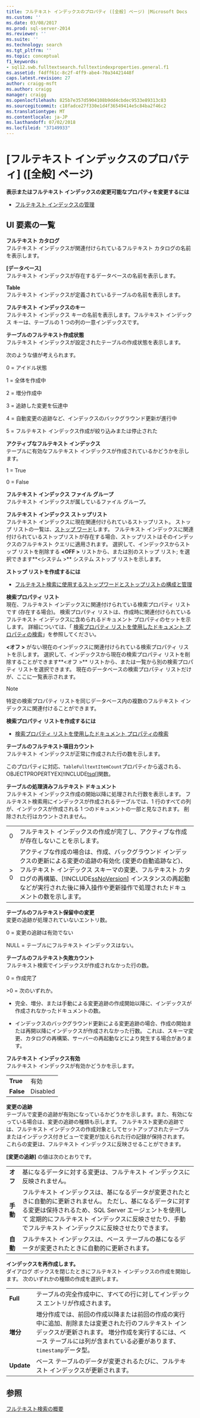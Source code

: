 ```yaml
---
title: フルテキスト インデックスのプロパティ ([全般] ページ) |Microsoft Docs
ms.custom: ''
ms.date: 03/08/2017
ms.prod: sql-server-2014
ms.reviewer: ''
ms.suite: ''
ms.technology: search
ms.tgt_pltfrm: ''
ms.topic: conceptual
f1_keywords:
- sql12.swb.fulltextsearch.fulltextindexproperties.general.f1
ms.assetid: f4dff61c-8c2f-4ff9-abe4-70a34421448f
caps.latest.revision: 27
author: craigg-msft
ms.author: craigg
manager: craigg
ms.openlocfilehash: 825b7e357d5904108b9dd4cbdec9533e89313c83
ms.sourcegitcommit: c18fadce27f330e1d4f36549414e5c84ba2f46c2
ms.translationtype: MT
ms.contentlocale: ja-JP
ms.lasthandoff: 07/02/2018
ms.locfileid: "37149933"
---
```

# <a name="full-text-index-properties-general-page"></a>[フルテキスト インデックスのプロパティ] ([全般] ページ)
  **表示またはフルテキスト インデックスの変更可能なプロパティを変更するには**  
  
-   [フルテキスト インデックスの管理](../relational-databases/indexes/indexes.md)  
  
## <a name="uielement-list"></a>UI 要素の一覧  
 **フルテキスト カタログ**  
 フルテキスト インデックスが関連付けられているフルテキスト カタログの名前を表示します。  
  
 **[データベース]**  
 フルテキスト インデックスが存在するデータベースの名前を表示します。  
  
 **Table**  
 フルテキスト インデックスが定義されているテーブルの名前を表示します。  
  
 **フルテキスト インデックスのキー**  
 フルテキスト インデックス キーの名前を表示します。フルテキスト インデックス キーは、テーブルの 1 つの列の一意インデックスです。  
  
 **テーブルのフルテキスト作成状態**  
 フルテキスト インデックスが設定されたテーブルの作成状態を表示します。  
  
 次のような値が考えられます。  
  
 0 = アイドル状態  
  
 1 = 全体を作成中  
  
 2 = 増分作成中  
  
 3 = 追跡した変更を伝達中  
  
 4 = 自動変更の追跡など、インデックスのバックグラウンド更新が進行中  
  
 5 = フルテキスト インデックス作成が絞り込みまたは停止された  
  
 **アクティブなフルテキスト インデックス**  
 テーブルに有効なフルテキスト インデックスが作成されているかどうかを示します。  
  
 1 = True  
  
 0 = False  
  
 **フルテキスト インデックス ファイル グループ**  
 フルテキスト インデックスが属しているファイル グループ。  
  
 **フルテキスト インデックス ストップリスト**  
 フルテキスト インデックスに現在関連付けられているストップリスト。 ストップ リストの一覧は、[ストップ ワード](../relational-databases/search/full-text-search.md)します。 フルテキスト インデックスに関連付けられているストップリストが存在する場合、ストップリストはそのインデックスのフルテキスト クエリに適用されます。 選択して、インデックスからストップ リストを削除する **\<OFF >** リストから、または別のストップ リスト; を選択できます**\<システム >** システム ストップ リストを示します。  
  
 **ストップ リストを作成するには**  
  
-   [フルテキスト検索に使用するストップワードとストップリストの構成と管理](../relational-databases/search/full-text-search.md)  
  
 **検索プロパティ リスト**  
 現在、フルテキスト インデックスに関連付けられている検索プロパティ リストです (存在する場合)。 検索プロパティ リストは、作成時に関連付けられているフルテキスト インデックスに含められるドキュメント プロパティのセットを示します。 詳細については、「 [検索プロパティ リストを使用したドキュメント プロパティの検索](../relational-databases/search/search-document-properties-with-search-property-lists.md)」を参照してください。  
  
 **\<オフ >** がない現在のインデックスに関連付けられている検索プロパティ リストを示します。 選択して、インデックスから現在の検索プロパティ リストを削除することができます**\<オフ >** リストから、または一覧から別の検索プロパティ リストを選択できます。 現在のデータベースの検索プロパティ リストだけが、ここに一覧表示されます。  
  
> [!NOTE]  
>  特定の検索プロパティ リストを同じデータベース内の複数のフルテキスト インデックスに関連付けることができます。  
  
 **検索プロパティ リストを作成するには**  
  
-   [検索プロパティ リストを使用したドキュメント プロパティの検索](../relational-databases/search/search-document-properties-with-search-property-lists.md)  
  
 **テーブルのフルテキスト項目カウント**  
 フルテキスト インデックスが正常に作成された行の数を示します。  
  
 このプロパティに対応、`TableFulltextItemCount`プロパティから返される、OBJECTPROPERTYEX[!INCLUDE[tsql](../includes/tsql-md.md)]関数。  
  
 **テーブルの処理済みフルテキスト ドキュメント**  
 フルテキスト インデックス作成の開始以降に処理された行数を表示します。 フルテキスト検索用にインデックスが作成されるテーブルでは、1 行のすべての列が、インデックスが作成される 1 つのドキュメントの一部と見なされます。 削除された行はカウントされません。  
  
|||  
|-|-|  
|0|フルテキスト インデックスの作成が完了し、アクティブな作成が存在しないことを示します。|  
|> 0|アクティブな作成の場合は、作成、バックグラウンド インデックスの更新による変更の追跡の有効化 (変更の自動追跡など)、フルテキスト インデックス スキーマの変更、フルテキスト カタログの再構築、[!INCLUDE[ssNoVersion](../includes/ssnoversion-md.md)] インスタンスの再起動などが実行された後に挿入操作や更新操作で処理されたドキュメントの数を示します。|  
  
 **テーブルのフルテキスト保留中の変更**  
 変更の追跡が処理されていないエントリ数。  
  
 0 = 変更の追跡は有効でない  
  
 NULL = テーブルにフルテキスト インデックスはない。  
  
 **テーブルのフルテキスト失敗カウント**  
 フルテキスト検索でインデックスが作成されなかった行の数。  
  
 0 = 作成完了  
  
 \>0 = 次のいずれか。  
  
-   完全、増分、または手動による変更追跡の作成開始以降に、インデックスが作成されなかったドキュメントの数。  
  
-   インデックスのバックグラウンド更新による変更追跡の場合、作成の開始または再開以降にインデックスが作成されなかった行数。 これは、スキーマ変更、カタログの再構築、サーバーの再起動などにより発生する場合があります。  
  
 **フルテキスト インデックス有効**  
 フルテキスト インデックスが有効かどうかを示します。  
  
|||  
|-|-|  
|**True**|有効|  
|**False**|Disabled|  
  
 **変更の追跡**  
 テーブルで変更の追跡が有効になっているかどうかを示します。また、有効になっている場合は、変更の追跡の種類も示します。 フルテキスト変更の追跡では、フルテキスト インデックスの作成対象としてセットアップされたテーブルまたはインデックス付きビューで変更が加えられた行の記録が保持されます。 これらの変更は、フルテキスト インデックスに反映させることができます。  
  
 **[変更の追跡]** の値は次のとおりです。  
  
|||  
|-|-|  
|**オフ**|基になるデータに対する変更は、フルテキスト インデックスに反映されません。|  
|**手動**|フルテキスト インデックスは、基になるデータが変更されたときに自動的に更新されません。 ただし、基になるデータに対する変更は保持されるため、SQL Server エージェントを使用して 定期的にフルテキスト インデックスに反映させたり、手動でフルテキスト インデックスに反映させたりできます。|  
|**自動**|フルテキスト インデックスは、ベース テーブルの基になるデータが変更されたときに自動的に更新されます。|  
  
 **インデックスを再作成します。**  
 ダイアログ ボックスを閉じたときにフルテキスト インデックスの作成を開始します。 次のいずれかの種類の作成を選択します。  
  
|||  
|-|-|  
|**Full**|テーブルの完全作成中に、すべての行に対してインデックス エントリが作成されます。|  
|**増分**|増分作成では、前回の作成以降または前回の作成の実行中に追加、削除または変更された行のフルテキスト インデックスが更新されます。 増分作成を実行するには、ベース テーブルには列が含まれている必要があります、`timestamp`データ型。|  
|**Update**|ベース テーブルのデータが変更されるたびに、フルテキスト インデックスが更新されます。|  
  
## <a name="see-also"></a>参照  
 [フルテキスト検索の概要](../relational-databases/search/get-started-with-full-text-search.md)  
  
  
